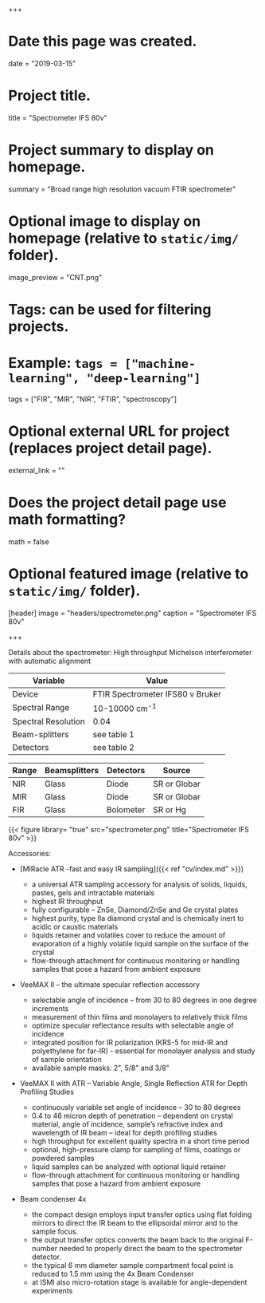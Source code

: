 +++
# Date this page was created.
date = "2019-03-15"

# Project title.
title = "Spectrometer IFS 80v"

# Project summary to display on homepage.
summary = "Broad range high resolution vacuum FTIR spectrometer"

# Optional image to display on homepage (relative to `static/img/` folder).
image_preview = "CNT.png"

# Tags: can be used for filtering projects.
# Example: `tags = ["machine-learning", "deep-learning"]`
tags = ["FIR", "MIR", "NIR", "FTIR", "spectroscopy"]

# Optional external URL for project (replaces project detail page).
external_link = ""

# Does the project detail page use math formatting?
math = false

# Optional featured image (relative to `static/img/` folder).
 [header]
 image = "headers/spectrometer.png"
 caption = "Spectrometer IFS 80v"

+++

Details about the spectrometer:
High throughput Michelson interferometer with automatic alignment



|  Variable | Value |
| --- | --- |
|  Device | FTIR Spectrometer IFS80 v Bruker |
|  Spectral Range | 10-10000 cm<sup>-1</sup> |
|  Spectral Resolution | 0.04 |
|  Beam-splitters | see table 1 |
|  Detectors |see table 2|



|  Range | Beamsplitters | Detectors | Source|
| --- | --- |  --- | --- |
|  NIR | Glass | Diode | SR or Globar |
|  MIR | Glass | Diode | SR or Globar |
|  FIR | Glass | Bolometer | SR or Hg|

{{< figure library= "true" src="spectrometer.png" title="Spectrometer IFS 80v" >}}

Accessories:

- [MIRacle ATR -fast and easy IR sampling]({{< ref "cv/index.md" >}})
  - a universal ATR sampling accessory for analysis of solids, liquids, pastes, gels and intractable materials
  - highest IR throughput 
  - fully configurable – ZnSe, Diamond/ZnSe and Ge crystal plates 
  - highest purity, type IIa diamond crystal and is chemically inert to acidic or caustic materials
  - liquids retainer and volatiles cover to reduce the amount  of evaporation of a highly volatile liquid sample on the surface of  the crystal
  - flow-through attachment for continuous monitoring or handling samples that pose a hazard from ambient exposure
  
- VeeMAX II – the ultimate specular reflection accessory
  - selectable angle of incidence – from 30 to 80 degrees in one degree increments
  - measurement of thin films and  monolayers to relatively thick films
  - optimize specular reflectance results with selectable angle of incidence
  - integrated position for IR polarization (KRS-5 for mid-IR and polyethylene for far-IR) - essential for monolayer analysis and study of sample orientation 
  - available sample masks: 2", 5/8" and 3/8"

- VeeMAX II with ATR – Variable Angle, Single Reflection ATR for Depth Profiling Studies
  - continuously variable set angle of incidence – 30 to 80 degrees
  - 0.4 to 46 micron depth of penetration – dependent on crystal material, angle of incidence, sample’s refractive index and wavelength of IR beam – ideal for depth profiling studies
  - high throughput for excellent quality spectra in a short time period
  - optional, high-pressure clamp for sampling of films, coatings or powdered samples
  - liquid samples can be analyzed with optional liquid retainer
  - flow-through attachment for continuous monitoring or handling samples that pose a hazard from ambient  exposure
  
- Beam condenser 4x
  - the compact design employs input transfer optics using flat folding mirrors to direct the IR beam to the ellipsoidal mirror and to the sample focus.
  - the output transfer optics converts the beam back to the original F-number needed to properly direct the beam to the spectrometer detector.
  - the typical 6 mm diameter sample compartment focal point is reduced to 1.5 mm using the 4x Beam Condenser
  - at ISMI also micro-rotation stage is available for angle-dependent experiments


